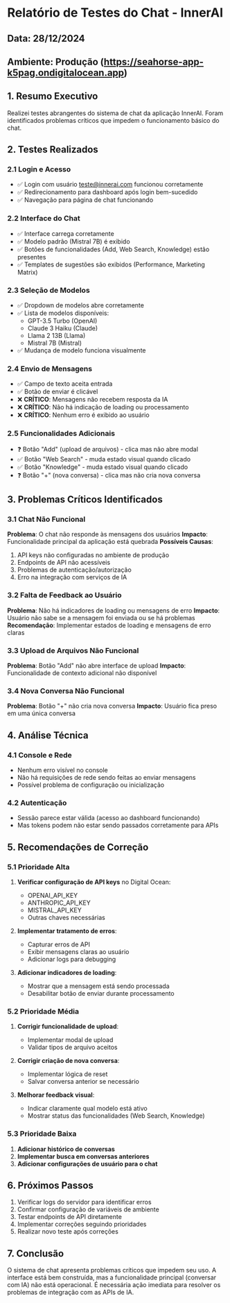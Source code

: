 # Relatório de Testes do Chat - InnerAI

## Data: 28/12/2024
## Ambiente: Produção (https://seahorse-app-k5pag.ondigitalocean.app)

## 1. Resumo Executivo

Realizei testes abrangentes do sistema de chat da aplicação InnerAI. Foram identificados problemas críticos que impedem o funcionamento básico do chat.

## 2. Testes Realizados

### 2.1 Login e Acesso
- ✅ Login com usuário teste@innerai.com funcionou corretamente
- ✅ Redirecionamento para dashboard após login bem-sucedido
- ✅ Navegação para página de chat funcionando

### 2.2 Interface do Chat
- ✅ Interface carrega corretamente
- ✅ Modelo padrão (Mistral 7B) é exibido
- ✅ Botões de funcionalidades (Add, Web Search, Knowledge) estão presentes
- ✅ Templates de sugestões são exibidos (Performance, Marketing Matrix)

### 2.3 Seleção de Modelos
- ✅ Dropdown de modelos abre corretamente
- ✅ Lista de modelos disponíveis:
  - GPT-3.5 Turbo (OpenAI)
  - Claude 3 Haiku (Claude)
  - Llama 2 13B (Llama)
  - Mistral 7B (Mistral)
- ✅ Mudança de modelo funciona visualmente

### 2.4 Envio de Mensagens
- ✅ Campo de texto aceita entrada
- ✅ Botão de enviar é clicável
- ❌ **CRÍTICO**: Mensagens não recebem resposta da IA
- ❌ **CRÍTICO**: Não há indicação de loading ou processamento
- ❌ **CRÍTICO**: Nenhum erro é exibido ao usuário

### 2.5 Funcionalidades Adicionais
- ❓ Botão "Add" (upload de arquivos) - clica mas não abre modal
- ✅ Botão "Web Search" - muda estado visual quando clicado
- ✅ Botão "Knowledge" - muda estado visual quando clicado
- ❓ Botão "+" (nova conversa) - clica mas não cria nova conversa

## 3. Problemas Críticos Identificados

### 3.1 Chat Não Funcional
**Problema**: O chat não responde às mensagens dos usuários
**Impacto**: Funcionalidade principal da aplicação está quebrada
**Possíveis Causas**:
1. API keys não configuradas no ambiente de produção
2. Endpoints de API não acessíveis
3. Problemas de autenticação/autorização
4. Erro na integração com serviços de IA

### 3.2 Falta de Feedback ao Usuário
**Problema**: Não há indicadores de loading ou mensagens de erro
**Impacto**: Usuário não sabe se a mensagem foi enviada ou se há problemas
**Recomendação**: Implementar estados de loading e mensagens de erro claras

### 3.3 Upload de Arquivos Não Funcional
**Problema**: Botão "Add" não abre interface de upload
**Impacto**: Funcionalidade de contexto adicional não disponível

### 3.4 Nova Conversa Não Funcional
**Problema**: Botão "+" não cria nova conversa
**Impacto**: Usuário fica preso em uma única conversa

## 4. Análise Técnica

### 4.1 Console e Rede
- Nenhum erro visível no console
- Não há requisições de rede sendo feitas ao enviar mensagens
- Possível problema de configuração ou inicialização

### 4.2 Autenticação
- Sessão parece estar válida (acesso ao dashboard funcionando)
- Mas tokens podem não estar sendo passados corretamente para APIs

## 5. Recomendações de Correção

### 5.1 Prioridade Alta
1. **Verificar configuração de API keys** no Digital Ocean:
   - OPENAI_API_KEY
   - ANTHROPIC_API_KEY
   - MISTRAL_API_KEY
   - Outras chaves necessárias

2. **Implementar tratamento de erros**:
   - Capturar erros de API
   - Exibir mensagens claras ao usuário
   - Adicionar logs para debugging

3. **Adicionar indicadores de loading**:
   - Mostrar que a mensagem está sendo processada
   - Desabilitar botão de enviar durante processamento

### 5.2 Prioridade Média
1. **Corrigir funcionalidade de upload**:
   - Implementar modal de upload
   - Validar tipos de arquivo aceitos

2. **Corrigir criação de nova conversa**:
   - Implementar lógica de reset
   - Salvar conversa anterior se necessário

3. **Melhorar feedback visual**:
   - Indicar claramente qual modelo está ativo
   - Mostrar status das funcionalidades (Web Search, Knowledge)

### 5.3 Prioridade Baixa
1. **Adicionar histórico de conversas**
2. **Implementar busca em conversas anteriores**
3. **Adicionar configurações de usuário para o chat**

## 6. Próximos Passos

1. Verificar logs do servidor para identificar erros
2. Confirmar configuração de variáveis de ambiente
3. Testar endpoints de API diretamente
4. Implementar correções seguindo prioridades
5. Realizar novo teste após correções

## 7. Conclusão

O sistema de chat apresenta problemas críticos que impedem seu uso. A interface está bem construída, mas a funcionalidade principal (conversar com IA) não está operacional. É necessária ação imediata para resolver os problemas de integração com as APIs de IA.